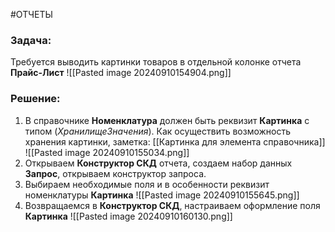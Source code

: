 #ОТЧЕТЫ 
### Задача:
Требуется выводить картинки товаров в отдельной колонке отчета **Прайс-Лист**
![[Pasted image 20240910154904.png]]
### Решение:
1. В справочнике **Номенклатура** должен быть реквизит **Картинка** с типом (*ХранилищеЗначения*). Как осуществить возможность хранения картинки, заметка: [[Картинка для элемента справочника]]
![[Pasted image 20240910155034.png]]
2. Открываем **Конструктор СКД** отчета, создаем набор данных **Запрос**, открываем конструктор запроса.
3. Выбираем необходимые поля и в особенности реквизит номенклатуры **Картинка**
![[Pasted image 20240910155645.png]]
4. Возвращаемся в **Конструктор СКД**, настраиваем оформление поля **Картинка**
![[Pasted image 20240910160130.png]]